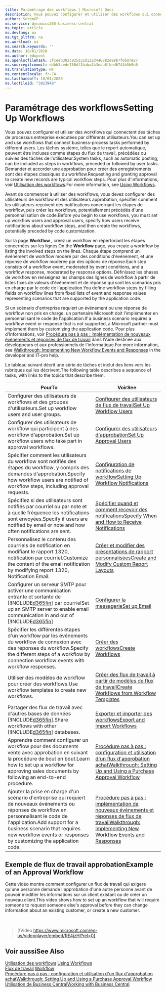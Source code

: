 ```yaml
---
title: Paramétrage des workflows | Microsoft Docs
description: Vous pouvez configurer et utiliser des workflows qui connectent des tâches de processus entreprise exécutées par différents utilisateurs. Les tâches système, telles que le report automatique, peuvent être incluses comme étapes du flux de travail, précédées ou suivies des tâches de l'utilisateur. Demander et accorder une approbation pour créer des enregistrements sont des étapes classiques du workflow.
author: SorenGP
ms.service: dynamics365-business-central
ms.topic: article
ms.devlang: na
ms.tgt_pltfrm: na
ms.workload: na
ms.search.keywords: ''
ms.date: 10/01/2020
ms.author: edupont
ms.openlocfilehash: cfceeb302c825d32d132d446882e98b7f6b07e27
ms.sourcegitcommit: ddbb5cede750df1baba4b3eab8fbed6744b5b9d6
ms.translationtype: HT
ms.contentlocale: fr-CA
ms.lasthandoff: 10/01/2020
ms.locfileid: "3913948"
---
```

# <a name="setting-up-workflows"></a><span data-ttu-id="89323-105">Paramétrage des workflows</span><span class="sxs-lookup"><span data-stu-id="89323-105">Setting Up Workflows</span></span>
<span data-ttu-id="89323-106">Vous pouvez configurer et utiliser des workflows qui connectent des tâches de processus entreprise exécutées par différents utilisateurs.</span><span class="sxs-lookup"><span data-stu-id="89323-106">You can set up and use workflows that connect business-process tasks performed by different users.</span></span> <span data-ttu-id="89323-107">Les tâches système, telles que le report automatique, peuvent être incluses comme étapes du flux de travail, précédées ou suivies des tâches de l'utilisateur.</span><span class="sxs-lookup"><span data-stu-id="89323-107">System tasks, such as automatic posting, can be included as steps in workflows, preceded or followed by user tasks.</span></span> <span data-ttu-id="89323-108">Demander et accorder une approbation pour créer des enregistrements sont des étapes classiques du workflow.</span><span class="sxs-lookup"><span data-stu-id="89323-108">Requesting and granting approval to create new records are typical workflow steps.</span></span> <span data-ttu-id="89323-109">Pour plus d'informations, voir [Utilisation des workflows](across-use-workflows.md).</span><span class="sxs-lookup"><span data-stu-id="89323-109">For more information, see [Using Workflows](across-use-workflows.md).</span></span>  

 <span data-ttu-id="89323-110">Avant de commencer à utiliser des workflows, vous devez configurer des utilisateurs de workflow et des utilisateurs approbation, spécifier comment les utilisateurs reçoivent des notifications concernant les étapes de workflow, puis créer les workflows, potentiellement précédés d'une personnalisation de code.</span><span class="sxs-lookup"><span data-stu-id="89323-110">Before you begin to use workflows, you must set up workflow users and approval users, specify how users receive notifications about workflow steps, and then create the workflows, potentially preceded by code customization.</span></span>  

 <span data-ttu-id="89323-111">Sur la page **Workflow** , créez un workflow en répertoriant les étapes concernées sur les lignes.</span><span class="sxs-lookup"><span data-stu-id="89323-111">On the **Workflow** page, you create a workflow by listing the involved steps on the lines.</span></span> <span data-ttu-id="89323-112">Chaque étape comprend un événement de workflow modéré par des conditions d'événement, et une réponse de workflow modérée par des options de réponse.</span><span class="sxs-lookup"><span data-stu-id="89323-112">Each step consists of a workflow event, moderated by event conditions, and a workflow response, moderated by response options.</span></span> <span data-ttu-id="89323-113">Définissez les phases de workflow en renseignez les champs des lignes de workflow à partir de listes fixes de valeurs d'événement et de réponse qui sont les scénarios pris en charge par le code de l'application.</span><span class="sxs-lookup"><span data-stu-id="89323-113">You define workflow steps by filling fields on workflow lines from fixed lists of event and response values representing scenarios that are supported by the application code.</span></span>  

 <span data-ttu-id="89323-114">Si un scénario d'entreprise requiert un événement ou une réponse de workflow non pris en charge, un partenaire Microsoft doit l'implémenter en personnalisant le code de l'application.</span><span class="sxs-lookup"><span data-stu-id="89323-114">If a business scenario requires a workflow event or response that is not supported, a Microsoft partner must implement them by customizing the application code.</span></span> <span data-ttu-id="89323-115">Pour plus d'informations, voir [Procédure pas à pas : implémentation de nouveaux événements et réponses de flux de travail](/dynamics-nav/Walkthrough--Implementing-New-Workflow-Events-and-Responses) dans l'Aide destinée aux développeurs et aux professionnels de l'informatique.</span><span class="sxs-lookup"><span data-stu-id="89323-115">For more information, see [Walkthrough: Implementing New Workflow Events and Responses](/dynamics-nav/Walkthrough--Implementing-New-Workflow-Events-and-Responses) in the developer and IT-pro help.</span></span>

 <span data-ttu-id="89323-116">Le tableau suivant décrit une série de tâches et inclut des liens vers les rubriques qui les décrivent.</span><span class="sxs-lookup"><span data-stu-id="89323-116">The following table describes a sequence of tasks, with links to the topics that describe them.</span></span>  

|<span data-ttu-id="89323-117">**Pour**</span><span class="sxs-lookup"><span data-stu-id="89323-117">**To**</span></span>|<span data-ttu-id="89323-118">**Voir**</span><span class="sxs-lookup"><span data-stu-id="89323-118">**See**</span></span>|  
|------------|-------------|  
|<span data-ttu-id="89323-119">Configurer des utilisateurs de workflows et des groupes d'utilisateurs.</span><span class="sxs-lookup"><span data-stu-id="89323-119">Set up workflow users and user groups.</span></span>|[<span data-ttu-id="89323-120">Configurer des utilisateurs de flux de travail</span><span class="sxs-lookup"><span data-stu-id="89323-120">Set Up Workflow Users</span></span>](across-how-to-set-up-workflow-users.md)|  
|<span data-ttu-id="89323-121">Configurer des utilisateurs de workflow qui participent à des workflow d'approbation.</span><span class="sxs-lookup"><span data-stu-id="89323-121">Set up workflow users who take part in approval workflows.</span></span>|[<span data-ttu-id="89323-122">Configurer des utilisateurs d'approbation</span><span class="sxs-lookup"><span data-stu-id="89323-122">Set Up Approval Users</span></span>](across-how-to-set-up-approval-users.md)|  
|<span data-ttu-id="89323-123">Spécifier comment les utilisateurs du workflow sont notifiés des étapes du workflow, y compris des demandes d'approbation.</span><span class="sxs-lookup"><span data-stu-id="89323-123">Specify how workflow users are notified of workflow steps, including approval requests.</span></span>|[<span data-ttu-id="89323-124">Configuration de notifications de workflow</span><span class="sxs-lookup"><span data-stu-id="89323-124">Setting Up Workflow Notifications</span></span>](across-setting-up-workflow-notifications.md)|  
|<span data-ttu-id="89323-125">Spécifiez si des utilisateurs sont notifiés par courriel ou par note et à quelle fréquence les notifications sont envoyées.</span><span class="sxs-lookup"><span data-stu-id="89323-125">Specify if users are notified by email or note and how often notifications are sent.</span></span>|[<span data-ttu-id="89323-126">Spécifier quand et comment recevoir des notifications</span><span class="sxs-lookup"><span data-stu-id="89323-126">Specify When and How to Receive Notifications</span></span>](across-how-to-specify-when-and-how-to-receive-notifications.md)|  
|<span data-ttu-id="89323-127">Personnalisez le contenu des courriels de notification en modifiant le rapport 1320, notification par courriel.</span><span class="sxs-lookup"><span data-stu-id="89323-127">Customize the content of the email notification by modifying report 1320, Notification Email.</span></span>|[<span data-ttu-id="89323-128">Créer et modifier des présentations de rapport personnalisées</span><span class="sxs-lookup"><span data-stu-id="89323-128">Create and Modify Custom Report Layouts</span></span>](ui-how-create-custom-report-layout.md)|  
|<span data-ttu-id="89323-129">Configurer un serveur SMTP pour activer une communication entrante et sortante de [!INCLUDE[d365fin](includes/d365fin_md.md)] par courriel</span><span class="sxs-lookup"><span data-stu-id="89323-129">Set up an SMTP server to enable email communication in and out of [!INCLUDE[d365fin](includes/d365fin_md.md)]</span></span>|[<span data-ttu-id="89323-130">Configurer la messagerie</span><span class="sxs-lookup"><span data-stu-id="89323-130">Set up Email</span></span>](admin-how-setup-email.md)|
|<span data-ttu-id="89323-131">Spécifier les différentes étapes d'un workflow par les événements du workflow de connexion avec des réponses du workflow.</span><span class="sxs-lookup"><span data-stu-id="89323-131">Specify the different steps of a workflow by connection workflow events with workflow responses.</span></span>|[<span data-ttu-id="89323-132">Créer des workflows</span><span class="sxs-lookup"><span data-stu-id="89323-132">Create Workflows</span></span>](across-how-to-create-workflows.md)|  
|<span data-ttu-id="89323-133">Utiliser des modèles de workflow pour créer des workflows.</span><span class="sxs-lookup"><span data-stu-id="89323-133">Use workflow templates to create new workflows.</span></span>|[<span data-ttu-id="89323-134">Créer des flux de travail à partir de modèles de flux de travail</span><span class="sxs-lookup"><span data-stu-id="89323-134">Create Workflows from Workflow Templates</span></span>](across-how-to-create-workflows-from-workflow-templates.md)|  
|<span data-ttu-id="89323-135">Partager des flux de travail avec d'autres bases de données [!INCLUDE[d365fin](includes/d365fin_md.md)].</span><span class="sxs-lookup"><span data-stu-id="89323-135">Share workflows with other [!INCLUDE[d365fin](includes/d365fin_md.md)] databases.</span></span>|[<span data-ttu-id="89323-136">Exporter et importer des workflows</span><span class="sxs-lookup"><span data-stu-id="89323-136">Export and Import Workflows</span></span>](across-how-to-export-and-import-workflows.md)|  
|<span data-ttu-id="89323-137">Apprendre comment configurer un workflow pour des documents vente avec approbation en suivant la procédure de bout en bout.</span><span class="sxs-lookup"><span data-stu-id="89323-137">Learn how to set up a workflow for approving sales documents by following an end-to-end procedure.</span></span>|[<span data-ttu-id="89323-138">Procédure pas à pas : configuration et utilisation d'un flux d'approbation achat</span><span class="sxs-lookup"><span data-stu-id="89323-138">Walkthrough: Setting Up and Using a Purchase Approval Workflow</span></span>](walkthrough-setting-up-and-using-a-purchase-approval-workflow.md)|  
|<span data-ttu-id="89323-139">Ajouter la prise en charge d'un scénario d'entreprise qui requiert de nouveaux événements ou réponses de workflow en personnalisant le code de l'application.</span><span class="sxs-lookup"><span data-stu-id="89323-139">Add support for a business scenario that requires new workflow events or responses by customizing the application code.</span></span>|[<span data-ttu-id="89323-140">Procédure pas à pas : implémentation de nouveaux événements et réponses de flux de travail</span><span class="sxs-lookup"><span data-stu-id="89323-140">Walkthrough: Implementing New Workflow Events and Responses</span></span>](/dynamics-nav/Walkthrough--Implementing-New-Workflow-Events-and-Responses)|  

## <a name="example-of-an-approval-workflow"></a><span data-ttu-id="89323-141">Exemple de flux de travail approbation</span><span class="sxs-lookup"><span data-stu-id="89323-141">Example of an Approval Workflow</span></span>
<span data-ttu-id="89323-142">Cette vidéo montre comment configurer un flux de travail qui exigera qu'une personne demande l'approbation d'une autre personne avant de pouvoir modifier les informations sur un client existant ou de créer un nouveau client.</span><span class="sxs-lookup"><span data-stu-id="89323-142">This video shows how to set up an workflow that will require someone to request someone else's approval before they can change information about an existing customer, or create a new customer.</span></span>  
<br><br>  

> [!Video https://www.microsoft.com/en-us/videoplayer/embed/RE4jzHI?rel=0]

## <a name="see-also"></a><span data-ttu-id="89323-143">Voir aussi</span><span class="sxs-lookup"><span data-stu-id="89323-143">See Also</span></span>  
 <span data-ttu-id="89323-144">[Utilisation des workflows](across-use-workflows.md) </span><span class="sxs-lookup"><span data-stu-id="89323-144">[Using Workflows](across-use-workflows.md) </span></span>  
 <span data-ttu-id="89323-145">[Flux de travail](across-workflow.md) </span><span class="sxs-lookup"><span data-stu-id="89323-145">[Workflow](across-workflow.md) </span></span>  
 [<span data-ttu-id="89323-146">Procédure pas à pas : configuration et utilisation d'un flux d'approbation achat</span><span class="sxs-lookup"><span data-stu-id="89323-146">Walkthrough: Setting Up and Using a Purchase Approval Workflow</span></span>](walkthrough-setting-up-and-using-a-purchase-approval-workflow.md)  
 [<span data-ttu-id="89323-147">Utilisation de Business Central</span><span class="sxs-lookup"><span data-stu-id="89323-147">Working with Business Central</span></span>](ui-work-product.md)
